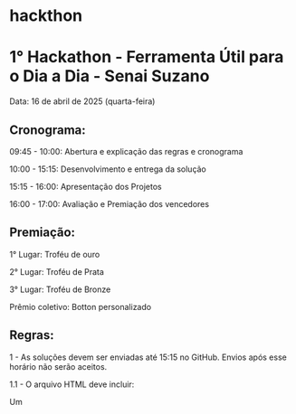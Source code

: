 # hackthon
# 1° Hackathon - Ferramenta Útil para o Dia a Dia - Senai Suzano

Data: 
16 de abril de 2025 (quarta-feira)

## Cronograma: 
09:45 - 10:00: Abertura e explicação das regras e cronograma

10:00 - 15:15: Desenvolvimento e entrega da solução

15:15 - 16:00: Apresentação dos Projetos

16:00 - 17:00: Avaliação e Premiação dos vencedores


## Premiação:
1° Lugar: Troféu de ouro 

2° Lugar: Troféu de Prata

3° Lugar: Troféu de Bronze

Prêmio coletivo: Botton personalizado


## Regras:
1 - As soluções devem ser enviadas até 15:15 no GitHub. Envios após esse horário não serão aceitos.

1.1 - O arquivo HTML deve incluir:

Um <title> com o nome do projeto.

A identificação dos integrantes do grupo usando a tag <meta name="author" content="Nome do Integrante">.

2 - Os grupos devem ser formados por 4 pessoas, com exceções:
2.1 - Se uma fileira tiver apenas um integrante, ele pode se juntar a outro grupo.  
2.1.1 - Nesse caso, os grupos poderão ter entre 3 e 5 integrantes, mas apenas se não houver outra forma de completar um grupo com 4 membros.  
3 - Pitch de apresentação do trabalho terá uma duração mínima de 4 e máxima de 6 minutos, pode ser desenvolvido no Canva ou PowerPoint, é importante que seja conciso, direto e focado no tema escolhido.  
4 - Temas originais devem ser aprovados previamente pelos docentes  
5 - Você pode consultar materiais dados em aula, fontes da internet ou utilizar IA. No entanto:  
No máximo 70% do trabalho pode ser baseado em conteúdos de aula e fontes externas.  
No mínimo 30% do trabalho deve ser feito de forma original.  
É necessário indicar, por meio de comentários no código, quais partes são de autoria própria e quais foram retiradas de outras fontes.  



## Problema:
Crie uma Ferramenta Útil para o Dia a Dia  

### Objetivo: 
Cada equipe deve escolher uma ferramenta da lista abaixo ou escolher uma ideia original e desenvolvê-la como uma aplicação web funcional, interativa e estilizada.   Os projetos devem resolver um problema cotidiano ou oferecer uma solução prática, com espaço para os alunos adicionarem funcionalidades extras e detalhes visuais.



## Sugestão de temas:
### 1 - Calculadora Personalizada:
Descrição Base: Uma calculadora que vai além de operações básicas, permitindo ao usuário realizar cálculos específicos do dia a dia.  
Funcionalidades Mínimas:  
Interface com botões numéricos e operações (soma, subtração, etc.).  
Um modo personalizado (ex.: calcular gorjetas, dividir contas entre amigos, converter moedas).  
### 2 - Cronômetro ou Temporizador
Descrição Base: Uma ferramenta para medir tempo útil para estudar, cozinhar ou fazer exercícios.  
Funcionalidades Mínimas:  
Botões para iniciar, pausar e zerar.  
Exibição do tempo em formato claro (ex.: minutos:segundos).  
Alarme sonoro ou visual (ex.: piscar a tela ao acabar).  
Modo Pomodoro embutido com ciclos pré-definidos.  
### 3 - Gerador de Ideias
Descrição Base: Uma aplicação que sugere ideias aleatórias para inspirar o usuário.  
Funcionalidades Mínimas:  
Categorias selecionáveis (ex.: nomes, cores, frases).  
Botão "Gerar" que exibe uma sugestão (ex.: nome de projeto, frase criativa).  
Banco de dados simples (array no JS) com pelo menos 10 ideias.  
Design temático  
### 4 - Lista de Compras
Descrição Base: Um sistema para organizar itens a comprar, com foco em praticidade.  
Funcionalidades Mínimas:  
Campo para adicionar itens e botão para incluí-los na lista.  
Opção de marcar itens como comprados (ex.: riscar ou mudar cor).  
Remoção individual ou limpeza total da lista.  
Quantidade por item (ex.: "3 leite") e soma total estimada.  
### 5 - Planejador de Rotina
Descrição Base: Uma ferramenta para organizar o dia do usuário.  
Funcionalidades Mínimas:  
Campo para adicionar tarefas com horário (ex.: "Reunião às 14:00").  
Lista visível das tarefas do dia.  
Marcar tarefas como concluídas   

## Critérios de Avaliação
### Funcionalidade (40 pontos)
20 pontos: A ferramenta cumpre o propósito principal e funciona sem erros graves.  
10 pontos: Uso eficaz de JavaScript para interatividade.  
10 pontos: HTML e CSS bem estruturados.  
### Design e Usabilidade (30 pontos)
15 pontos: Interface intuitiva e fácil de navegar.  
10 pontos: Estilização avançada (ex.: animações, responsividade).  
5 pontos: Consistência visual e atenção aos detalhes.  
### Profundidade e Esforço (20 pontos)
10 pontos: Implementação de funcionalidades extras (ex.: temas, salvamento).  
10 pontos: Exploração criativa do tema escolhido.  
### Apresentação (10 pontos)
5 pontos: Explicação clara do propósito e uso da ferramenta.  
5 pontos: Demonstração funcional e envolvente.  
### Pontuação Total: 100 pontos
